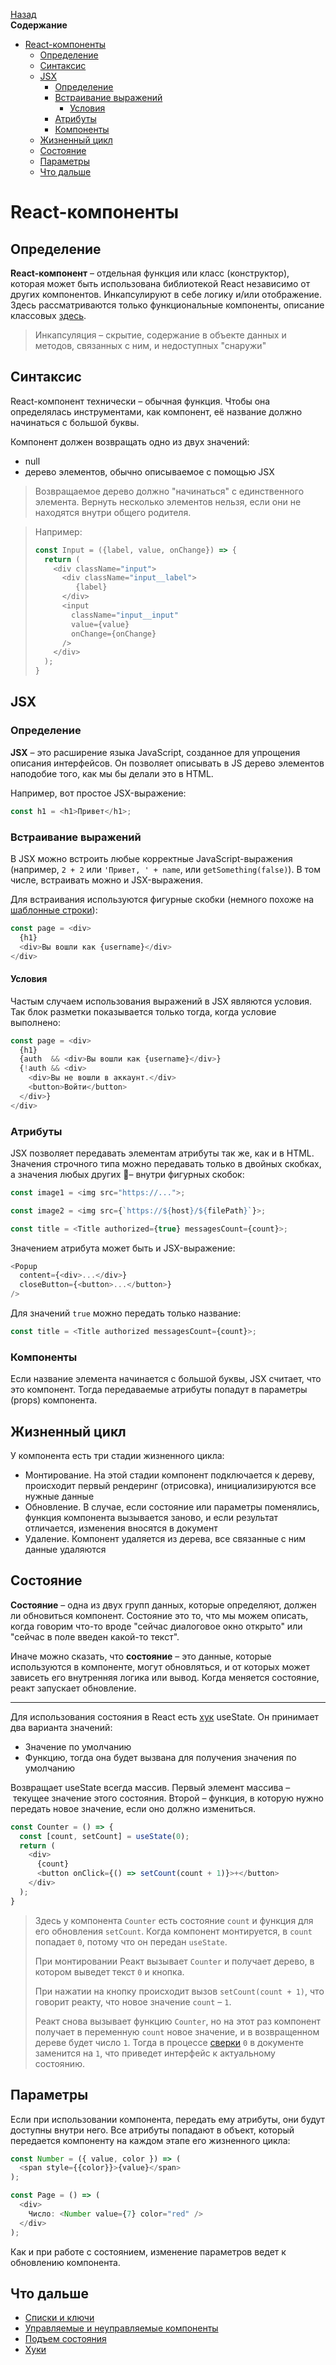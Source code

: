 <!-- START doctoc generated TOC please keep comment here to allow auto update -->
<!-- DON'T EDIT THIS SECTION, INSTEAD RE-RUN doctoc TO UPDATE -->
[Назад](README.md)<br />**Содержание**

- [React-компоненты](#react-%D0%BA%D0%BE%D0%BC%D0%BF%D0%BE%D0%BD%D0%B5%D0%BD%D1%82%D1%8B)
  - [Определение](#%D0%BE%D0%BF%D1%80%D0%B5%D0%B4%D0%B5%D0%BB%D0%B5%D0%BD%D0%B8%D0%B5)
  - [Синтаксис](#%D1%81%D0%B8%D0%BD%D1%82%D0%B0%D0%BA%D1%81%D0%B8%D1%81)
  - [JSX](#jsx)
    - [Определение](#%D0%BE%D0%BF%D1%80%D0%B5%D0%B4%D0%B5%D0%BB%D0%B5%D0%BD%D0%B8%D0%B5-1)
    - [Встраивание выражений](#%D0%B2%D1%81%D1%82%D1%80%D0%B0%D0%B8%D0%B2%D0%B0%D0%BD%D0%B8%D0%B5-%D0%B2%D1%8B%D1%80%D0%B0%D0%B6%D0%B5%D0%BD%D0%B8%D0%B9)
      - [Условия](#%D1%83%D1%81%D0%BB%D0%BE%D0%B2%D0%B8%D1%8F)
    - [Атрибуты](#%D0%B0%D1%82%D1%80%D0%B8%D0%B1%D1%83%D1%82%D1%8B)
    - [Компоненты](#%D0%BA%D0%BE%D0%BC%D0%BF%D0%BE%D0%BD%D0%B5%D0%BD%D1%82%D1%8B)
  - [Жизненный цикл](#%D0%B6%D0%B8%D0%B7%D0%BD%D0%B5%D0%BD%D0%BD%D1%8B%D0%B9-%D1%86%D0%B8%D0%BA%D0%BB)
  - [Состояние](#%D1%81%D0%BE%D1%81%D1%82%D0%BE%D1%8F%D0%BD%D0%B8%D0%B5)
  - [Параметры](#%D0%BF%D0%B0%D1%80%D0%B0%D0%BC%D0%B5%D1%82%D1%80%D1%8B)
  - [Что дальше](#%D1%87%D1%82%D0%BE-%D0%B4%D0%B0%D0%BB%D1%8C%D1%88%D0%B5)

<!-- END doctoc generated TOC please keep comment here to allow auto update -->

# React-компоненты

## Определение

**React-компонент** – отдельная функция или класс (конструктор), которая может быть использована библиотекой React независимо от других компонентов. Инкапсулируют в себе логику и/или отображение. Здесь рассматриваются только функциональные компоненты, описание классовых [здесь](react-components-classes.md).

> Инкапсуляция – скрытие, содержание в объекте данных и методов, связанных с ним, и недоступных "снаружи"

## Синтаксис

React-компонент технически – обычная функция. Чтобы она определялась инструментами, как компонент, её название должно начинаться с большой буквы. 

Компонент должен возвращать одно из двух значений:

* null
* дерево элементов, обычно описываемое с помощью JSX

> Возвращаемое дерево должно "начинаться" с единственного элемента. Вернуть несколько элементов нельзя, если они не находятся внутри общего родителя.

> Например:
>
> ```javascript
> const Input = ({label, value, onChange}) => {
>   return (
>     <div className="input">
>       <div className="input__label">
>          {label}
>       </div>
>       <input
>         className="input__input"
>         value={value}
>         onChange={onChange}
>       />
>     </div>
>   );
> }
> ```

## JSX

### Определение

**JSX** – это расширение языка JavaScript, созданное для упрощения описания интерфейсов. Он позволяет описывать в JS дерево элементов наподобие того, как мы бы делали это в HTML.

Например, вот простое JSX-выражение:

```javascript
const h1 = <h1>Привет</h1>;
```

### Встраивание выражений

В JSX можно встроить любые корректные JavaScript-выражения (например, `2 + 2` или `'Привет, ' + name`, или `getSomething(false)`). В том числе, встраивать можно и JSX-выражения.

Для встраивания используются фигурные скобки (немного похоже на [шаблонные строки](template_strings.md)):

```javascript
const page = <div>
  {h1}
  <div>Вы вошли как {username}</div>
</div>
```

#### Условия

Частым случаем использования выражений в JSX являются условия. Так блок разметки показывается только тогда, когда условие выполнено:

```javascript
const page = <div>
  {h1}
  {auth  && <div>Вы вошли как {username}</div>}
  {!auth && <div>
    <div>Вы не вошли в аккаунт.</div>
    <button>Войти</button>
  </div>}
</div>
```

### Атрибуты

JSX позволяет передавать элементам атрибуты так же, как и в HTML. Значения строчного типа можно передавать только в двойных скобках, а значения любых других – внутри фигурных скобок:

```javascript
const image1 = <img src="https://...">;
```

```javascript
const image2 = <img src={`https://${host}/${filePath}`}>;
```

```javascript
const title = <Title authorized={true} messagesCount={count}>;
```

Значением атрибута может быть и JSX-выражение:

```javascript
<Popup
  content={<div>...</div>}
  closeButton={<button>...</button>}
/>
```

Для значений `true` можно передать только название:

```javascript
const title = <Title authorized messagesCount={count}>;
```

### Компоненты

Если название элемента начинается с большой буквы, JSX считает, что это компонент. Тогда передаваемые атрибуты попадут в параметры (props) компонента.

## Жизненный цикл

У компонента есть три стадии жизненного цикла: 

* Монтирование. На этой стадии компонент подключается к дереву, происходит первый рендеринг (отрисовка), инициализируются все нужные данные
* Обновление. В случае, если состояние или параметры поменялись, функция компонента вызывается заново, и если результат отличается, изменения вносятся в документ
* Удаление. Компонент удаляется из дерева, все связанные с ним данные удаляются

## Состояние

**Состояние** – одна из двух групп данных, которые определяют, должен ли обновиться компонент. Состояние это то, что мы можем описать, когда говорим что-то вроде "сейчас диалоговое окно открыто" или "сейчас в поле введен какой-то текст". 

Иначе можно сказать, что **состояние** – это данные, которые используются в компоненте, могут обновляться, и от которых может зависеть его внутренняя логика или вывод. Когда меняется состояние, реакт запускает обновление.

------

Для использования состояния в React есть [хук](react-hooks.md) useState. Он принимает два варианта значений:

* Значение по умолчанию
* Функцию, тогда она будет вызвана для получения значения по умолчанию

Возвращает useState всегда массив. Первый элемент массива – текущее значение этого состояния. Второй – функция, в которую нужно передать новое значение, если оно должно измениться. 

```javascript
const Counter = () => {
  const [count, setCount] = useState(0);
  return (
    <div>
      {count}
      <button onClick={() => setCount(count + 1)}>+</button>
    </div>
  );
}
```

> Здесь у компонента `Counter` есть состояние `count` и функция для его обновления `setCount`. Когда компонент монтируется, в `count` попадает `0`, потому что он передан `useState`. 
>
> При монтировании Реакт вызывает `Counter` и получает дерево, в котором выведет текст `0` и кнопка. 
>
> При нажатии на кнопку происходит вызов `setCount(count + 1)`, что говорит реакту, что новое значение `count` – `1`. 
>
> Реакт снова вызывает функцию `Counter`, но на этот раз компонент получает в переменную `count` новое значение, и в возвращенном дереве будет число `1`. Тогда в процессе [сверки](react-reconciliation.md) `0` в документе заменится на `1`, что приведет интерфейс к актуальному состоянию.

## Параметры

Если при использовании компонента, передать ему атрибуты, они будут доступны внутри него. Все атрибуты попадают в объект, который передается компоненту на каждом этапе его жизненного цикла:

```javascript
const Number = ({ value, color }) => (
  <span style={{color}}>{value}</span>
);

const Page = () => (
  <div>
    Число: <Number value={7} color="red" />
  </div>
);
```

Как и при работе с состоянием, изменение параметров ведет к обновлению компонента.

## Что дальше

* [Списки и ключи](react-key.md)
* [Управляемые и неуправляемые компоненты](react-controllable.md)
* [Подъем состояния](react-lifting-state-up.md)
* [Хуки](react-hooks.md)
